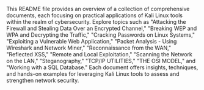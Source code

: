 This README file provides an overview of a collection of comprehensive documents, each focusing on practical applications of Kali Linux tools within the realm of cybersecurity. Explore topics such as "Attacking the Firewall and Stealing Data Over an Encrypted Channel," "Breaking WEP and WPA and Decrypting the Traffic," "Cracking Passwords on Linux Systems," "Exploiting a Vulnerable Web Application," "Packet Analysis - Using Wireshark and Network Miner," "Reconnaissance from the WAN," "Reflected XSS," "Remote and Local Exploitation," "Scanning the Network on the LAN," "Steganography," "TCP/IP UTILITIES," "THE OSI MODEL," and "Working with a SQL Database." Each document offers insights, techniques, and hands-on examples for leveraging Kali Linux tools to assess and strengthen network security.
